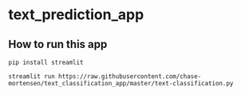 # text_prediction_app

## How to run this app

`pip install streamlit`

`streamlit run https://raw.githubusercontent.com/chase-mortensen/text_classification_app/master/text-classification.py`
